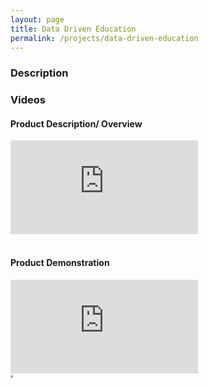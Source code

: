 ```yaml
---
layout: page
title: Data Driven Education
permalink: /projects/data-driven-education
---
```


### Description

### Videos

#### Product Description/ Overview

<div class='embed-container'>
  <iframe src='https://www.youtube.com/embed/v_Ac6GFARCM' frameborder='0' allowfullscreen></iframe>
</div>

<br>

#### Product Demonstration

<div class='embed-container'>
  <iframe src='https://www.youtube.com/embed/Vsm1iW99tpw' frameborder='0' allowfullscreen></iframe>
</div>'
